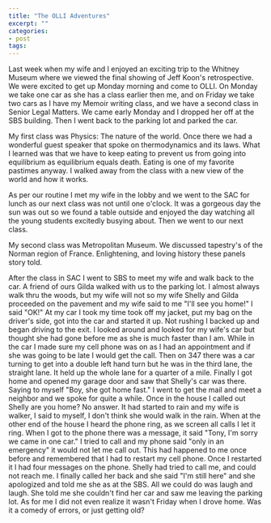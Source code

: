 ```yaml
---
title: "The OLLI Adventures"
excerpt: ""
categories: 
- post
tags: 
---
```

Last week when my wife and I enjoyed an exciting trip to the Whitney
Museum where we viewed the final showing of Jeff Koon's retrospective.
We were excited to get up Monday morning and come to OLLI.  On Monday
we take one car as she has a class earlier then me, and on Friday we
take two cars as I have my Memoir writing class, and we have a second
class in Senior Legal Matters.  We came early Monday and I dropped her
off at the SBS building.  Then I went back to the parking lot and
parked the car.

My first class was Physics: The nature of the world.  Once there we
had a wonderful guest speaker that spoke on thermodynamics and its
laws.  What I learned was that we have to keep eating to prevent us
from going into equilibrium as equilibrium equals death.  Eating is
one of my favorite pastimes anyway.  I walked away from the class with
a new view of the world and how it works.

As per our routine I met my wife in the lobby and we went to the SAC
for lunch as our next class was not until one o'clock.  It was a
gorgeous day the sun was out so we found a table outside and enjoyed
the day watching all the young students excitedly busying about. Then
we went to our next class.

My second class was Metropolitan Museum.  We discussed tapestry's of
the Norman region of France.  Enlightening, and loving history these
panels story told.

After the class in SAC I went to SBS to meet my wife and walk back to
the car.  A friend of ours Gilda walked with us to the parking lot.  I
almost always walk thru the woods, but my wife will not so my wife
Shelly and Gilda proceeded on the pavement and my wife said to me
"I'll see you home!"  I said "OK!"  At my car I took my time took off
my jacket, put my bag on the driver's side, got into the car and
started it up.  Not rushing I backed up and began driving to the exit.
I looked around and looked for my wife's car but thought she had gone
before me as she is much faster than I am.  While in the car I made
sure my cell phone was on as I had an appointment and if she was going
to be late I would get the call.  Then on 347 there was a car turning
to get into a double left hand turn but he was in the third lane, the
straight lane.  It held up the whole lane for a quarter of a mile.
Finally I got home and opened my garage door and saw that Shelly's car
was there.  Saying to myself "Boy, she got home fast."  I went to get
the mail and meet a neighbor and we spoke for quite a while.  Once in
the house I called out Shelly are you home?  No answer.  It had
started to rain and my wife is walker, I said to myself, I don't think
she would walk in the rain.  When at the other end of the house I
heard the phone ring, as we screen all calls I let it ring.  When I
got to the phone there was a message, it said "Tony, I'm sorry we came
in one car."  I tried to call and my phone said "only in an emergency"
it would not let me call out.  This had happened to me once before and
remembered that I had to restart my cell phone.  Once I restarted it I
had four messages on the phone.  Shelly had tried to call me, and
could not reach me.  I finally called her back and she said "I'm still
here" and she apologized and told me she as at the SBS.  All we could
do was laugh and laugh.  She told me she couldn't find her car and saw
me leaving the parking lot.  As for me I did not even realize it
wasn't Friday when I drove home.  Was it a comedy of errors, or just
getting old?


<!----- Footnotes ----->

